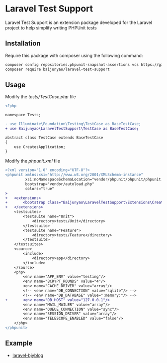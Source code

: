 # Laravel Test Support

Laravel Test Support is an extension package developed for the Laravel project to help simplify writing PHPUnit tests

## Installation

Require this package with composer using the following command:
```bash
composer config repositories.phpunit-snapshot-assertions vcs https://github.com/baijunyao/phpunit-snapshot-assertions
composer require baijunyao/laravel-test-support
```

## Usage

Modify the *tests/TestCase.php* file
```diff
<?php

namespace Tests;

- use Illuminate\Foundation\Testing\TestCase as BaseTestCase;
+ use Baijunyao\LaravelTestSupport\TestCase as BaseTestCase;

abstract class TestCase extends BaseTestCase
{
    use CreatesApplication;
}
```

Modify the *phpunit.xml*  file
```diff
<?xml version="1.0" encoding="UTF-8"?>
<phpunit xmlns:xsi="http://www.w3.org/2001/XMLSchema-instance"
         xsi:noNamespaceSchemaLocation="vendor/phpunit/phpunit/phpunit.xsd"
         bootstrap="vendor/autoload.php"
         colors="true"
>
+   <extensions>
+       <bootstrap class="Baijunyao\LaravelTestSupport\Extensions\CreateRandomDatabase"/>
+   </extensions>
    <testsuites>
        <testsuite name="Unit">
            <directory>tests/Unit</directory>
        </testsuite>
        <testsuite name="Feature">
            <directory>tests/Feature</directory>
        </testsuite>
    </testsuites>
    <source>
        <include>
            <directory>app</directory>
        </include>
    </source>
    <php>
        <env name="APP_ENV" value="testing"/>
        <env name="BCRYPT_ROUNDS" value="4"/>
        <env name="CACHE_DRIVER" value="array"/>
        <!-- <env name="DB_CONNECTION" value="sqlite"/> -->
        <!-- <env name="DB_DATABASE" value=":memory:"/> -->
+       <env name="DB_HOST" value="127.0.0.1"/>
        <env name="MAIL_MAILER" value="array"/>
        <env name="QUEUE_CONNECTION" value="sync"/>
        <env name="SESSION_DRIVER" value="array"/>
        <env name="TELESCOPE_ENABLED" value="false"/>
    </php>
</phpunit>

```
## Example
- [laravel-bjyblog](https://github.com/baijunyao/laravel-bjyblog/tree/master/tests)
